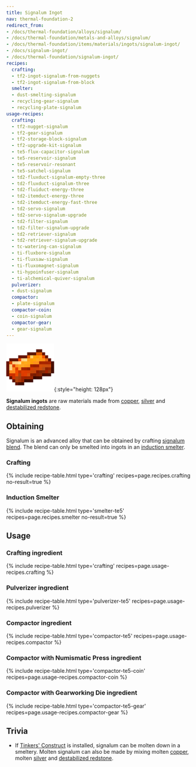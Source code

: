 ```yaml
---
title: Signalum Ingot
nav: thermal-foundation-2
redirect_from:
- /docs/thermal-foundation/alloys/signalum/
- /docs/thermal-foundation/metals-and-alloys/signalum/
- /docs/thermal-foundation/items/materials/ingots/signalum-ingot/
- /docs/signalum-ingot/
- /docs/thermal-foundation/signalum-ingot/
recipes:
  crafting:
  - tf2-ingot-signalum-from-nuggets
  - tf2-ingot-signalum-from-block
  smelter:
  - dust-smelting-signalum
  - recycling-gear-signalum
  - recycling-plate-signalum
usage-recipes:
  crafting:
  - tf2-nugget-signalum
  - tf2-gear-signalum
  - tf2-storage-block-signalum
  - tf2-upgrade-kit-signalum
  - te5-flux-capacitor-signalum
  - te5-reservoir-signalum
  - te5-reservoir-resonant
  - te5-satchel-signalum
  - td2-fluxduct-signalum-empty-three
  - td2-fluxduct-signalum-three
  - td2-fluiduct-energy-three
  - td2-itemduct-energy-three
  - td2-itemduct-energy-fast-three
  - td2-servo-signalum
  - td2-servo-signalum-upgrade
  - td2-filter-signalum
  - td2-filter-signalum-upgrade
  - td2-retriever-signalum
  - td2-retriever-signalum-upgrade
  - tc-watering-can-signalum
  - ti-fluxbore-signalum
  - ti-fluxsaw-signalum
  - ti-fluxomagnet-signalum
  - ti-hypoinfuser-signalum
  - ti-alchemical-quiver-signalum
  pulverizer:
  - dust-signalum
  compactor:
  - plate-signalum
  compactor-coin:
  - coin-signalum
  compactor-gear:
  - gear-signalum
---
```


![Signalum ingot](/assets/images/thermal-foundation-2/ingot-signalum.png){:style="height: 128px"}


**Signalum ingots** are raw materials made from [copper](/docs/thermal-foundation-2/copper-ingot/),
[silver](/docs/thermal-foundation-2/silver-ingot/) and [destabilized
redstone](/docs/thermal-foundation-2/destabilized-redstone/).


Obtaining
---------

Signalum is an advanced alloy that can be obtained by crafting [signalum
blend](/docs/thermal-foundation-2/signalum-blend/). The blend can only be smelted into ingots in an
[induction smelter](/docs/thermal-expansion-5/induction-smelter/).

### Crafting
{% include recipe-table.html type='crafting' recipes=page.recipes.crafting no-result=true %}

### Induction Smelter
{% include recipe-table.html type='smelter-te5' recipes=page.recipes.smelter no-result=true %}


Usage
-----

### Crafting ingredient
{% include recipe-table.html type='crafting' recipes=page.usage-recipes.crafting %}

### Pulverizer ingredient
{% include recipe-table.html type='pulverizer-te5' recipes=page.usage-recipes.pulverizer %}

### Compactor ingredient
{% include recipe-table.html type='compactor-te5' recipes=page.usage-recipes.compactor %}

### Compactor with Numismatic Press ingredient
{% include recipe-table.html type='compactor-te5-coin' recipes=page.usage-recipes.compactor-coin %}

### Compactor with Gearworking Die ingredient
{% include recipe-table.html type='compactor-te5-gear' recipes=page.usage-recipes.compactor-gear %}


Trivia
------

* If [Tinkers'
  Construct](https://minecraft.curseforge.com/projects/tinkers-construct) is
  installed, signalum can be molten down in a smeltery. Molten signalum can also
  be made by mixing molten [copper](/docs/thermal-foundation-2/copper-ingot/), molten
  [silver](/docs/thermal-foundation-2/silver-ingot/) and [destabilized
  redstone](/docs/thermal-foundation-2/destabilized-redstone/).
